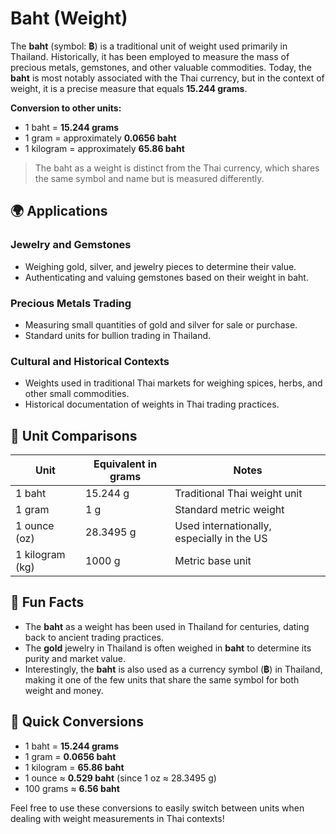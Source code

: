 # Baht (Weight)

The **baht** (symbol: **฿**) is a traditional unit of weight used primarily in Thailand. Historically, it has been employed to measure the mass of precious metals, gemstones, and other valuable commodities. Today, the **baht** is most notably associated with the Thai currency, but in the context of weight, it is a precise measure that equals **15.244 grams**. 

**Conversion to other units:**
- 1 baht = **15.244 grams**
- 1 gram = approximately **0.0656 baht**
- 1 kilogram = approximately **65.86 baht**

> The baht as a weight is distinct from the Thai currency, which shares the same symbol and name but is measured differently.

## 🌍 Applications

### Jewelry and Gemstones
- Weighing gold, silver, and jewelry pieces to determine their value.
- Authenticating and valuing gemstones based on their weight in baht.

### Precious Metals Trading
- Measuring small quantities of gold and silver for sale or purchase.
- Standard units for bullion trading in Thailand.

### Cultural and Historical Contexts
- Weights used in traditional Thai markets for weighing spices, herbs, and other small commodities.
- Historical documentation of weights in Thai trading practices.

## 📏 Unit Comparisons

| Unit             | Equivalent in grams | Notes                                      |
|------------------|-----------------------|--------------------------------------------|
| 1 baht         | 15.244 g             | Traditional Thai weight unit               |
| 1 gram         | 1 g                  | Standard metric weight                     |
| 1 ounce (oz)   | 28.3495 g            | Used internationally, especially in the US |
| 1 kilogram (kg) | 1000 g               | Metric base unit                          |

## 🌟 Fun Facts
- The **baht** as a weight has been used in Thailand for centuries, dating back to ancient trading practices.
- The **gold** jewelry in Thailand is often weighed in **baht** to determine its purity and market value.
- Interestingly, the **baht** is also used as a currency symbol (**฿**) in Thailand, making it one of the few units that share the same symbol for both weight and money.

## 🔄 Quick Conversions
- 1 baht = **15.244 grams**
- 1 gram = **0.0656 baht**
- 1 kilogram = **65.86 baht**
- 1 ounce ≈ **0.529 baht** (since 1 oz ≈ 28.3495 g)
- 100 grams ≈ **6.56 baht**

Feel free to use these conversions to easily switch between units when dealing with weight measurements in Thai contexts!